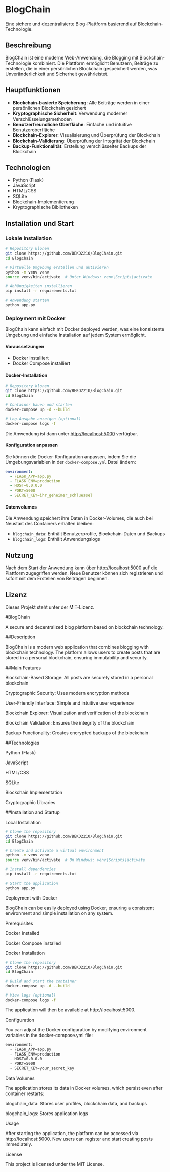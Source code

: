 # BlogChain

Eine sichere und dezentralisierte Blog-Plattform basierend auf Blockchain-Technologie.

## Beschreibung

BlogChain ist eine moderne Web-Anwendung, die Blogging mit Blockchain-Technologie kombiniert. Die Plattform ermöglicht Benutzern, Beiträge zu erstellen, die in einer persönlichen Blockchain gespeichert werden, was Unveränderlichkeit und Sicherheit gewährleistet.

## Hauptfunktionen

- **Blockchain-basierte Speicherung**: Alle Beiträge werden in einer persönlichen Blockchain gesichert
- **Kryptographische Sicherheit**: Verwendung moderner Verschlüsselungsmethoden
- **Benutzerfreundliche Oberfläche**: Einfache und intuitive Benutzeroberfläche
- **Blockchain-Explorer**: Visualisierung und Überprüfung der Blockchain
- **Blockchain-Validierung**: Überprüfung der Integrität der Blockchain
- **Backup-Funktionalität**: Erstellung verschlüsselter Backups der Blockchain

## Technologien

- Python (Flask)
- JavaScript
- HTML/CSS
- SQLite
- Blockchain-Implementierung
- Kryptographische Bibliotheken

## Installation und Start

### Lokale Installation

```bash
# Repository klonen
git clone https://github.com/BEKO2210/BlogChain.git
cd BlogChain

# Virtuelle Umgebung erstellen und aktivieren
python -m venv venv
source venv/bin/activate  # Unter Windows: venv\Scripts\activate

# Abhängigkeiten installieren
pip install -r requirements.txt

# Anwendung starten
python app.py
```

### Deployment mit Docker

BlogChain kann einfach mit Docker deployed werden, was eine konsistente Umgebung und einfache Installation auf jedem System ermöglicht.

#### Voraussetzungen

- Docker installiert
- Docker Compose installiert

#### Docker-Installation

```bash
# Repository klonen
git clone https://github.com/BEKO2210/BlogChain.git
cd BlogChain

# Container bauen und starten
docker-compose up -d --build

# Log-Ausgabe anzeigen (optional)
docker-compose logs -f
```

Die Anwendung ist dann unter [http://localhost:5000](http://localhost:5000) verfügbar.

#### Konfiguration anpassen

Sie können die Docker-Konfiguration anpassen, indem Sie die Umgebungsvariablen in der `docker-compose.yml` Datei ändern:

```yaml
environment:
  - FLASK_APP=app.py
  - FLASK_ENV=production
  - HOST=0.0.0.0
  - PORT=5000
  - SECRET_KEY=ihr_geheimer_schluessel
```

#### Datenvolumes

Die Anwendung speichert ihre Daten in Docker-Volumes, die auch bei Neustart des Containers erhalten bleiben:

- `blogchain_data`: Enthält Benutzerprofile, Blockchain-Daten und Backups
- `blogchain_logs`: Enthält Anwendungslogs

## Nutzung

Nach dem Start der Anwendung kann über [http://localhost:5000](http://localhost:5000) auf die Plattform zugegriffen werden. Neue Benutzer können sich registrieren und sofort mit dem Erstellen von Beiträgen beginnen.

## Lizenz

Dieses Projekt steht unter der MIT-Lizenz.







#BlogChain

A secure and decentralized blog platform based on blockchain technology.

##Description

BlogChain is a modern web application that combines blogging with blockchain technology. The platform allows users to create posts that are stored in a personal blockchain, ensuring immutability and security.

##Main Features

Blockchain-Based Storage: All posts are securely stored in a personal blockchain

Cryptographic Security: Uses modern encryption methods

User-Friendly Interface: Simple and intuitive user experience

Blockchain Explorer: Visualization and verification of the blockchain

Blockchain Validation: Ensures the integrity of the blockchain

Backup Functionality: Creates encrypted backups of the blockchain


##Technologies

Python (Flask)

JavaScript

HTML/CSS

SQLite

Blockchain Implementation

Cryptographic Libraries


##Installation and Startup

Local Installation
```bash
# Clone the repository  
git clone https://github.com/BEKO2210/BlogChain.git  
cd BlogChain  

# Create and activate a virtual environment  
python -m venv venv  
source venv/bin/activate  # On Windows: venv\Scripts\activate  

# Install dependencies  
pip install -r requirements.txt  

# Start the application  
python app.py
```
Deployment with Docker

BlogChain can be easily deployed using Docker, ensuring a consistent environment and simple installation on any system.

Prerequisites

Docker installed

Docker Compose installed


Docker Installation
```bash
# Clone the repository  
git clone https://github.com/BEKO2210/BlogChain.git  
cd BlogChain  

# Build and start the container  
docker-compose up -d --build  

# View logs (optional)  
docker-compose logs -f
```
The application will then be available at http://localhost:5000.

Configuration

You can adjust the Docker configuration by modifying environment variables in the docker-compose.yml file:

```bash
environment:
  - FLASK_APP=app.py
  - FLASK_ENV=production
  - HOST=0.0.0.0
  - PORT=5000
  - SECRET_KEY=your_secret_key
```

Data Volumes

The application stores its data in Docker volumes, which persist even after container restarts:

blogchain_data: Stores user profiles, blockchain data, and backups

blogchain_logs: Stores application logs


Usage

After starting the application, the platform can be accessed via http://localhost:5000. New users can register and start creating posts immediately.

License

This project is licensed under the MIT License.


